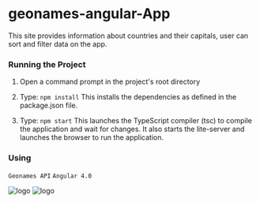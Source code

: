 # geonames-angular-App

This site provides information about countries and their capitals, user can sort and filter data on the app.

### Running the Project
1) Open a command prompt in the project's root directory

2) Type: `npm install`
    This installs the dependencies as defined in the package.json file.

3) Type: `npm start`
    This launches the TypeScript compiler (tsc) to compile the application and wait for changes. It also starts the lite-server and launches the browser to run the application.

### Using
` Geonames API `
` Angular 4.0 `


![logo](https://i.imgur.com/1AVKQLI.jpg)
![logo](https://i.imgur.com/ZirxR1x.jpg)
